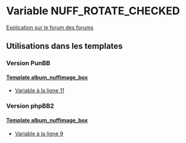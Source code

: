 # Variable NUFF_ROTATE_CHECKED
[Explication sur le forum des forums](http://forum.forumactif.com/t294113-listing-des-variables#NUFF_ROTATE_CHECKED)
## Utilisations dans les templates
### Version PunBB
#### [Template album_nuffimage_box](punbb/album_nuffimage_box.md)
* [Variable à la ligne 11](../punbb/album_nuffimage_box.tpl#L11)
### Version phpBB2
#### [Template album_nuffimage_box](subsilver/album_nuffimage_box.md)
* [Variable à la ligne 9](../subsilver/album_nuffimage_box.tpl#L9)